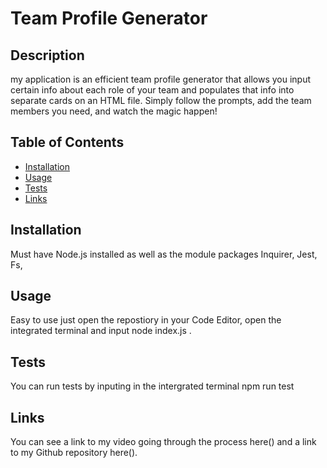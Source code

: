 # Team Profile Generator

## Description
my application is an efficient team profile generator that allows you input certain info about each role of your team and populates that info into separate cards on an HTML file. Simply follow the prompts, add the team members you need, and watch the magic happen!

## Table of Contents
* [Installation](#Installation)
* [Usage](#Usage)
* [Tests](#Tests)
* [Links](#Links)

## Installation
Must have Node.js installed as well as the module packages Inquirer, Jest, Fs,

## Usage 
Easy to use just open the repostiory in your Code Editor, open the integrated terminal and input node index.js .

## Tests
You can run tests by inputing in the intergrated terminal npm run test

## Links 
You can see a link to my video going through the process here() and a link to my Github repository here().

